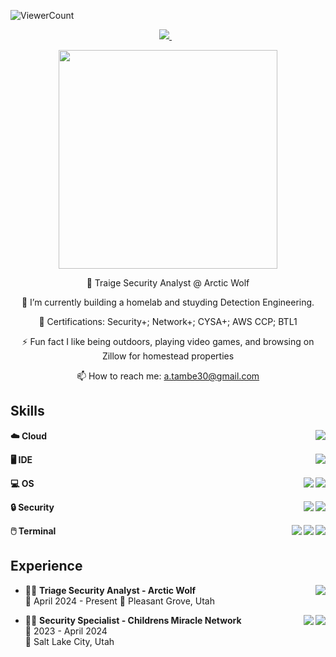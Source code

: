 ![ViewerCount](https://komarev.com/ghpvc/?username=RepTambe&color=blueviolet&style=plastic&label=How+Many+Stepped+Into+My+Universe?)

<p align='center'>
  
  <a href="https://www.linkedin.com/in/augustine-tambe/">
    <img src="https://img.shields.io/badge/linkedin-%230077B5.svg?&style=for-the-badge&logo=linkedin&logoColor=white" />
  </a>&nbsp;&nbsp;


<p align='center'>
  <a href="#"><img src="https://github-readme-stats.vercel.app/api?username=RepTambe&show_icons=true&count_private=true&theme=tokyonight" width="350"></a>
</p>

<p align='center'>
  🏢 Traige Security Analyst @ Arctic Wolf
</p>

<p align='center'>
  🌴 I’m currently building a homelab and stuyding Detection Engineering.
</p>

<p align='center'>
  💬 Certifications: Security+; Network+; CYSA+; AWS CCP; BTL1
</p>

<p align='center'>
  ⚡ Fun fact I like being outdoors, playing video games, and browsing on Zillow for homestead properties
</p>

<p align='center'>
  📫 How to reach me: <a href='a.tambe30@.com'>a.tambe30@gmail.com</a>
</p>

## Skills

<img align="right" src="https://img.shields.io/badge/Amazon_AWS-FF9900?style=for-the-badge&logo=amazonaws&logoColor=white" />

**:cloud: Cloud**

<img align="right" src="https://img.shields.io/badge/Visual_Studio_Code-0078D4?style=for-the-badge&logo=visual%20studio%20code&logoColor=white" />

**:desktop_computer: IDE**

<img align="right" src="https://img.shields.io/badge/Linux-FCC624?style=for-the-badge&logo=linux&logoColor=black" />
<img align="right" src="https://img.shields.io/badge/Windows-0078D6?style=for-the-badge&logo=windows&logoColor=white" />

**:computer: OS**

<img align="right" src="https://img.shields.io/badge/Elastic-Kibana-pink?style=for-the-badge" />
<img align="right" src="https://img.shields.io/badge/Splunk-000000?style=for-the-badge&logo=Splunk&logoColor=white" />

**:lock: Security**

<img align="right" src="https://img.shields.io/badge/GIT-E44C30?style=for-the-badge&logo=git&logoColor=white" />
<img align="right" src="https://img.shields.io/badge/powershell-5391FE?style=for-the-badge&logo=powershell&logoColor=white" />
<img align="right" src="https://img.shields.io/badge/windows%20terminal-4D4D4D?style=for-the-badge&logo=windows%20terminal&logoColor=white" />

**:computer_mouse: Terminal**

## Experience

<img align="right" src="https://img.shields.io/badge/Elastic-Kibana-pink?style=for-the-badge" />

- 👨‍💻 **Triage Security Analyst - Arctic Wolf**\
📆 April 2024 - Present
📍 Pleasant Grove, Utah

<img align="right" src="https://img.shields.io/badge/Splunk-000000?style=for-the-badge&logo=Splunk&logoColor=white" />
<img align="right" src="https://img.shields.io/badge/Microsoft_Office-D83B01?style=for-the-badge&logo=microsoft-office&logoColor=white" />

- 👨‍💻 **Security Specialist - Childrens Miracle Network**\
📆 2023 - April 2024\
📍 Salt Lake City, Utah

<!-- https://dev.to/asyraf/how-to-add-dropdown-in-markdown-o78#:~:text=The%20basic%20syntax%20is%20just,summary%3E%20for%20the%20dropdown%20title  
